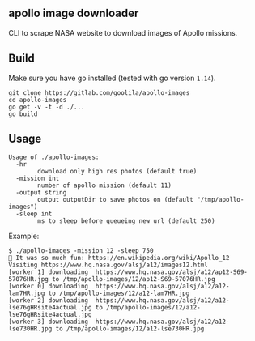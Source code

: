 ## apollo image downloader

CLI to scrape NASA website to download images of Apollo missions.

## Build

Make sure you have go installed (tested with go version `1.14`).

```
git clone https://gitlab.com/goolila/apollo-images
cd apollo-images
go get -v -t -d ./...
go build
```

## Usage
```
Usage of ./apollo-images:
  -hr
        download only high res photos (default true)
  -mission int
        number of apollo mission (default 11)
  -output string
        output outputDir to save photos on (default "/tmp/apollo-images")
  -sleep int
        ms to sleep before queueing new url (default 250)
```

Example:
```
$ ./apollo-images -mission 12 -sleep 750
🚀 It was so much fun: https://en.wikipedia.org/wiki/Apollo_12
Visiting https://www.hq.nasa.gov/alsj/a12/images12.html
[worker 1] downloading  https://www.hq.nasa.gov/alsj/a12/ap12-S69-57076HR.jpg to /tmp/apollo-images/12/ap12-S69-57076HR.jpg
[worker 0] downloading  https://www.hq.nasa.gov/alsj/a12/a12-lam7HR.jpg to /tmp/apollo-images/12/a12-lam7HR.jpg
[worker 2] downloading  https://www.hq.nasa.gov/alsj/a12/a12-lse76gHRsite4actual.jpg to /tmp/apollo-images/12/a12-lse76gHRsite4actual.jpg
[worker 3] downloading  https://www.hq.nasa.gov/alsj/a12/a12-lse730HR.jpg to /tmp/apollo-images/12/a12-lse730HR.jpg
```
